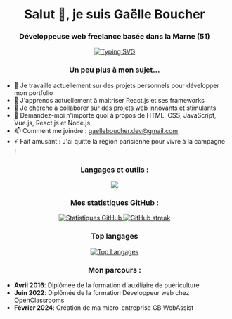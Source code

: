 <h1 align="center">Salut 👋, je suis Gaëlle Boucher</h1>
<h3 align="center">Développeuse web freelance basée dans la Marne (51)</h3>

<p align="center">
  <a href="[Lien vers ton portfolio ou site web -  GB WebAssist]">
    <img src="https://readme-typing-svg.herokuapp.com?font=Fira+Code&pause=1000&color=F7630A&width=435&lines=Je+crée+des+sites+web+%F0%9F%91%A8%E2%80%8D%F0%9F%92%BB;Je+dépanne+vos+ordinateurs+%F0%9F%92%BC;J'adore+les+nouvelles+technologies+%F0%9F%91%80;Et+les+chats+%F0%9F%90%B1" alt="Typing SVG" />
  </a>
</p>

<h3 align="center">Un peu plus à mon sujet...</h3>

- 🔭 Je travaille actuellement sur des projets personnels pour développer mon portfolio
- 🌱 J'apprends actuellement à maitriser React.js et ses frameworks
- 👯 Je cherche à collaborer sur des projets web innovants et stimulants
- 💬 Demandez-moi n'importe quoi à propos de HTML, CSS, JavaScript, Vue.js, React.js et Node.js
- 📫 Comment me joindre : gaelleboucher.dev@gmail.com
- ⚡ Fait amusant : J'ai quitté la région parisienne pour vivre à la campagne !

<h3 align="center">Langages et outils :</h3>

<p align="center">
  <a href="https://skillicons.dev">
    <img src="https://skillicons.dev/icons?i=html,css,js,react,vuejs,bootstrap,nodejs,git,github,visualstudiocode" />
  </a>
</p>

<h3 align="center">Mes statistiques GitHub :</h3>

<p align="center">
  <a href="https://github.com/GaelleB">
    <img src="https://github-readme-stats.vercel.app/api?username=GaelleB&show_icons=true&theme=radical" alt="Statistiques GitHub" />
  </a>
  <a href="https://github.com/GaelleB">
    <img src="https://github-readme-streak-stats.herokuapp.com/?user=GaelleB&theme=radical" alt="GitHub streak" />
  </a>
</p>

<h3 align="center">Top langages</h3>

<p align="center">
  <a href="https://github.com/GaelleB">
    <img src="https://github-readme-stats.vercel.app/api/top-langs/?username=GaelleB&layout=compact&theme=radical" alt="Top Langages" />
  </a>
</p>

<h3 align="center">Mon parcours :</h3>

- **Avril 2016**: Diplômée de la formation d'auxiliaire de puériculture
- **Juin 2022**: Diplômée de la formation Développeur web chez OpenClassrooms
- **Février 2024**: Création de ma micro-entreprise GB WebAssist
